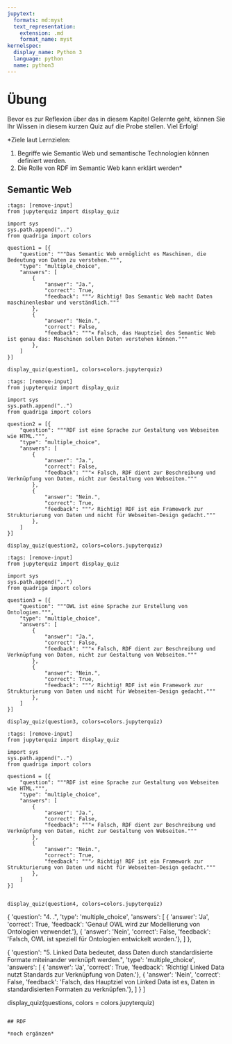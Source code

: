 ```yaml
---
jupytext:
  formats: md:myst
  text_representation:
    extension: .md
    format_name: myst
kernelspec:
  display_name: Python 3
  language: python
  name: python3
---
```



# Übung

Bevor es zur Reflexion über das in diesem Kapitel Gelernte geht, können Sie Ihr Wissen in diesem kurzen Quiz auf die Probe stellen. Viel Erfolg!

*Ziele laut Lernzielen: 
1. Begriffe wie Semantic Web und semantische Technologien können definiert werden.
2. Die Rolle von RDF im Semantic Web kann erklärt werden*


## Semantic Web


```{code-cell} ipython3
:tags: [remove-input]
from jupyterquiz import display_quiz

import sys
sys.path.append("..")
from quadriga import colors

question1 = [{
    "question": """Das Semantic Web ermöglicht es Maschinen, die Bedeutung von Daten zu verstehen.""",
    "type": "multiple_choice",
    "answers": [
        {
            "answer": "Ja.",
            "correct": True,
            "feedback": """✓ Richtig! Das Semantic Web macht Daten maschinenlesbar und verständlich."""
        },
        {
            "answer": "Nein.",
            "correct": False,
            "feedback": """× Falsch, das Hauptziel des Semantic Web ist genau das: Maschinen sollen Daten verstehen können."""
        },
    ]
}]

display_quiz(question1, colors=colors.jupyterquiz)
```

```{code-cell} ipython3
:tags: [remove-input]
from jupyterquiz import display_quiz

import sys
sys.path.append("..")
from quadriga import colors

question2 = [{
    "question": """RDF ist eine Sprache zur Gestaltung von Webseiten wie HTML.""",
    "type": "multiple_choice",
    "answers": [
        {
            "answer": "Ja.",
            "correct": False,
            "feedback": """× Falsch, RDF dient zur Beschreibung und Verknüpfung von Daten, nicht zur Gestaltung von Webseiten."""
        },
        {
            "answer": "Nein.",
            "correct": True,
            "feedback": """✓ Richtig! RDF ist ein Framework zur Strukturierung von Daten und nicht für Webseiten-Design gedacht."""
        },
    ]
}]

display_quiz(question2, colors=colors.jupyterquiz)
```

```{code-cell} ipython3
:tags: [remove-input]
from jupyterquiz import display_quiz

import sys
sys.path.append("..")
from quadriga import colors

question3 = [{
    "question": """OWL ist eine Sprache zur Erstellung von Ontologien.""",
    "type": "multiple_choice",
    "answers": [
        {
            "answer": "Ja.",
            "correct": False,
            "feedback": """× Falsch, RDF dient zur Beschreibung und Verknüpfung von Daten, nicht zur Gestaltung von Webseiten."""
        },
        {
            "answer": "Nein.",
            "correct": True,
            "feedback": """✓ Richtig! RDF ist ein Framework zur Strukturierung von Daten und nicht für Webseiten-Design gedacht."""
        },
    ]
}]

display_quiz(question3, colors=colors.jupyterquiz)
```

```{code-cell} ipython3
:tags: [remove-input]
from jupyterquiz import display_quiz

import sys
sys.path.append("..")
from quadriga import colors

question4 = [{
    "question": """RDF ist eine Sprache zur Gestaltung von Webseiten wie HTML.""",
    "type": "multiple_choice",
    "answers": [
        {
            "answer": "Ja.",
            "correct": False,
            "feedback": """× Falsch, RDF dient zur Beschreibung und Verknüpfung von Daten, nicht zur Gestaltung von Webseiten."""
        },
        {
            "answer": "Nein.",
            "correct": True,
            "feedback": """✓ Richtig! RDF ist ein Framework zur Strukturierung von Daten und nicht für Webseiten-Design gedacht."""
        },
    ]
}]


display_quiz(question4, colors=colors.jupyterquiz)
```

  { 'question': "4. .",
    'type': 'multiple_choice',
    'answers': [
    { 'answer': 'Ja',
      'correct': True,
      'feedback': 'Genau! OWL wird zur Modellierung von Ontologien verwendet.'},
    { 'answer': 'Nein',
      'correct': False,
      'feedback': 'Falsch, OWL ist speziell für Ontologien entwickelt worden.'},
    ]
  },

  { 'question': "5. Linked Data bedeutet, dass Daten durch standardisierte Formate miteinander verknüpft werden.",
    'type': 'multiple_choice',
    'answers': [
    { 'answer': 'Ja',
      'correct': True,
      'feedback': 'Richtig! Linked Data nutzt Standards zur Verknüpfung von Daten.'},
    { 'answer': 'Nein',
      'correct': False,
      'feedback': 'Falsch, das Hauptziel von Linked Data ist es, Daten in standardisierten Formaten zu verknüpfen.'},
    ]
  }
]

display_quiz(questions, colors = colors.jupyterquiz)
````

## RDF

*noch ergänzen*